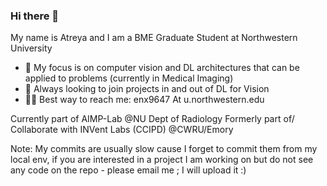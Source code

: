 ### Hi there 👋
My name is Atreya and I am a BME Graduate Student at Northwestern University
- 🌱 My focus is on computer vision and DL architectures that can be applied to problems (currently in Medical Imaging)
- 👯 Always looking to join projects in and out of DL for Vision
- 🙏🏾 Best way to reach me: enx9647 At u.northwestern.edu
  
Currently part of AIMP-Lab @NU Dept of Radiology
Formerly part of/ Collaborate with INVent Labs (CCIPD) @CWRU/Emory

Note: My commits are usually slow cause I forget to commit them from my local env, if you are interested in a project I am working on but do not see any code on the repo - please email me ; I will upload it :)


